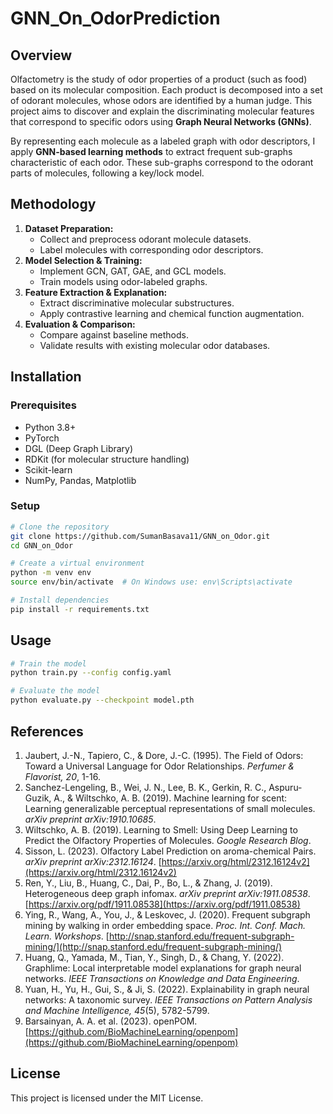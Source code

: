 # GNN_On_OdorPrediction

## Overview
Olfactometry is the study of odor properties of a product (such as food) based on its molecular composition. Each product is decomposed into a set of odorant molecules, whose odors are identified by a human judge. This project aims to discover and explain the discriminating molecular features that correspond to specific odors using **Graph Neural Networks (GNNs)**.

By representing each molecule as a labeled graph with odor descriptors, I apply **GNN-based learning methods** to extract frequent sub-graphs characteristic of each odor. These sub-graphs correspond to the odorant parts of molecules, following a key/lock model.

## Methodology
1. **Dataset Preparation:**
   - Collect and preprocess odorant molecule datasets.
   - Label molecules with corresponding odor descriptors.
2. **Model Selection & Training:**
   - Implement GCN, GAT, GAE, and GCL models.
   - Train models using odor-labeled graphs.
3. **Feature Extraction & Explanation:**
   - Extract discriminative molecular substructures.
   - Apply contrastive learning and chemical function augmentation.
4. **Evaluation & Comparison:**
   - Compare against baseline methods.
   - Validate results with existing molecular odor databases.

## Installation
### Prerequisites
- Python 3.8+
- PyTorch
- DGL (Deep Graph Library)
- RDKit (for molecular structure handling)
- Scikit-learn
- NumPy, Pandas, Matplotlib

### Setup
```sh
# Clone the repository
git clone https://github.com/SumanBasava11/GNN_on_Odor.git
cd GNN_on_Odor

# Create a virtual environment
python -m venv env
source env/bin/activate  # On Windows use: env\Scripts\activate

# Install dependencies
pip install -r requirements.txt
```

## Usage
```sh
# Train the model
python train.py --config config.yaml

# Evaluate the model
python evaluate.py --checkpoint model.pth
```

## References
1. Jaubert, J.-N., Tapiero, C., & Dore, J.-C. (1995). The Field of Odors: Toward a Universal Language for Odor Relationships. *Perfumer & Flavorist, 20*, 1-16.
2. Sanchez-Lengeling, B., Wei, J. N., Lee, B. K., Gerkin, R. C., Aspuru-Guzik, A., & Wiltschko, A. B. (2019). Machine learning for scent: Learning generalizable perceptual representations of small molecules. *arXiv preprint arXiv:1910.10685*.
3. Wiltschko, A. B. (2019). Learning to Smell: Using Deep Learning to Predict the Olfactory Properties of Molecules. *Google Research Blog*.
4. Sisson, L. (2023). Olfactory Label Prediction on aroma-chemical Pairs. *arXiv preprint arXiv:2312.16124*. [https://arxiv.org/html/2312.16124v2](https://arxiv.org/html/2312.16124v2)
5. Ren, Y., Liu, B., Huang, C., Dai, P., Bo, L., & Zhang, J. (2019). Heterogeneous deep graph infomax. *arXiv preprint arXiv:1911.08538*. [https://arxiv.org/pdf/1911.08538](https://arxiv.org/pdf/1911.08538)
6. Ying, R., Wang, A., You, J., & Leskovec, J. (2020). Frequent subgraph mining by walking in order embedding space. *Proc. Int. Conf. Mach. Learn. Workshops*. [http://snap.stanford.edu/frequent-subgraph-mining/](http://snap.stanford.edu/frequent-subgraph-mining/)
7. Huang, Q., Yamada, M., Tian, Y., Singh, D., & Chang, Y. (2022). Graphlime: Local interpretable model explanations for graph neural networks. *IEEE Transactions on Knowledge and Data Engineering*.
8. Yuan, H., Yu, H., Gui, S., & Ji, S. (2022). Explainability in graph neural networks: A taxonomic survey. *IEEE Transactions on Pattern Analysis and Machine Intelligence, 45*(5), 5782-5799.
9. Barsainyan, A. A. et al. (2023). openPOM. [https://github.com/BioMachineLearning/openpom](https://github.com/BioMachineLearning/openpom)

## License
This project is licensed under the MIT License.

